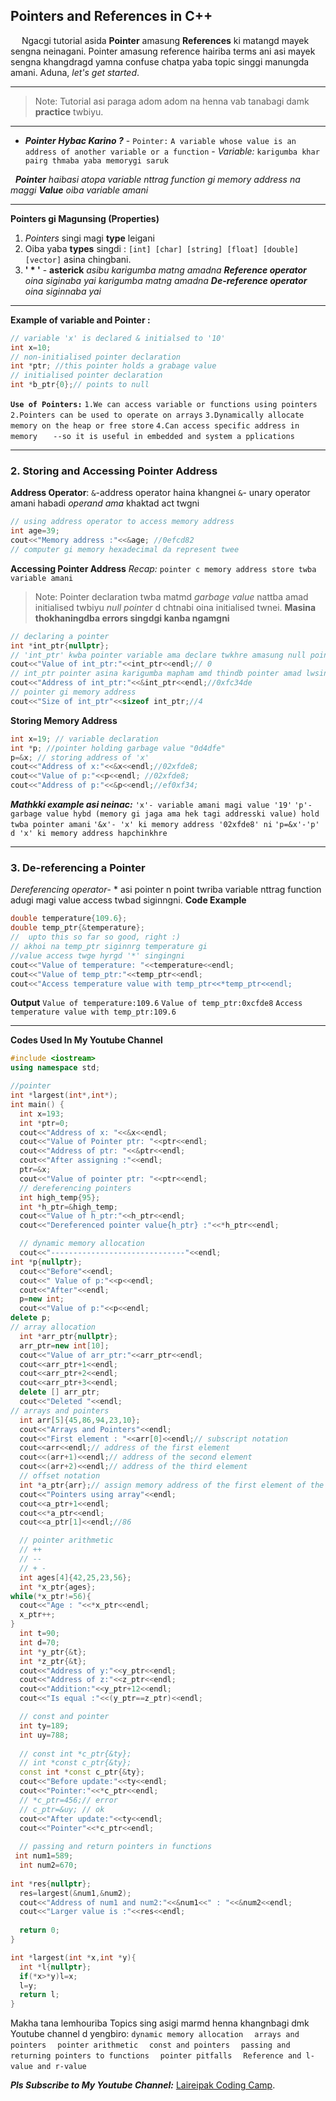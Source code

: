 
 ## Pointers and References in C++

   &emsp; Ngacgi tutorial asida **Pointer** amasung **References** ki  matangd mayek sengna neinagani. Pointer amasung reference hairiba terms ani asi mayek sengna khangdragd yamna confuse chatpa yaba topic singgi manungda amani. Aduna, *let's get started*.

***
>Note: Tutorial asi paraga adom adom na henna vab tanabagi damk **practice** twbiyu.

___
+	***Pointer Hybac Karino ?***
		-	`Pointer:` `A variable whose value is an  address of another variable or a function`
		-	*Variable:* `karigumba khar pairg thmaba yaba memorygi saruk`

&nbsp; ***Pointer** haibasi atopa variable nttrag function gi memory address na maggi **Value** oiba variable amani*

---
**Pointers gi Magunsing (Properties)**
1.	 *Pointers* singi magi **type** leigani
2.	 Oiba yaba **types** singdi : `[int] [char] [string] [float] [double] [vector]` asina chingbani.
3.	 **' * '** - **asterick** *asibu karigumba matng amadna **Reference operator** oina siginaba yai karigumba matng amadna **De-reference operator** oina siginnaba yai*

---
**Example of variable and Pointer :**
```c++
// variable 'x' is declared & initialsed to '10'
int x=10;
// non-initialised pointer declaration
int *ptr; //this pointer holds a grabage value 
// initialised pointer declaration
int *b_ptr{0};// points to null


```
**`Use of Pointers:`**
`1.We can access variable or functions using pointers `
`2.Pointers can be used to operate on arrays`
`3.Dynamically allocate memory on the heap or free store`
`4.Can access specific address in memory`
`	--so it is useful in embedded and system a pplications`


---
### 2. Storing and Accessing Pointer Address
**Address Operator**:
`&`-address operator  haina khangnei 
`&`- unary operator amani habadi *operand ama* khaktad act twgni
```c++
// using address operator to access memory address
int age=39;
cout<<"Memory address :"<<&age; //0efcd82
// computer gi memory hexadecimal da represent twee
```
**Accessing Pointer Address**
*Recap:* `pointer c memory address store twba variable amani`
> Note: Pointer declaration twba matmd  *garbage value*
> nattba amad initialised twbiyu  *null pointer* d chtnabi oina initialised twnei. **Masina thokhaningdba errors singdgi kanba ngamgni**
```c++
// declaring a pointer
int *int_ptr{nullptr};
// 'int_ptr' kwba pointer variable ama declare twkhre amasung null pointerd initilsed twkhre
cout<<"Value of int_ptr:"<<int_ptr<<endl;// 0
// int_ptr pointer asina karigumba mapham amd thindb pointer amad lwsinkhibnina magi value '0' oigani
cout<<"Address of int_ptr:"<<&int_ptr<<endl;//0xfc34de
// pointer gi memory address
cout<<"Size of int_ptr"<<sizeof int_ptr;//4
```
**Storing Memory Address**
```c++
int x=19; // variable declaration
int *p; //pointer holding garbage value "0d4dfe"
p=&x; // storing address of 'x'
cout<<"Address of x:"<<&x<<endl;//02xfde8;
cout<<"Value of p:"<<p<<endl; //02xfde8;
cout<<"Address of p:"<<&p<<endl;//ef0xf34;
```
***Mathkki example asi neinac:***
`'x'- variable amani magi value '19'`
`'p'-garbage value hybd (memory gi jaga ama hek tagi addresski value) hold twba pointer amani`
`'&x'- 'x' ki memory address '02xfde8' ni`
`'p=&x'-'p' d 'x' ki memory address hapchinkhre`

---
### 3. De-referencing a Pointer
*Dereferencing operator*- * asi pointer n point twriba variable nttrag function adugi magi value access twbad siginngni.
**Code Example**
```C++
double temperature{109.6};
double temp_ptr{&temperature};
//  upto this so far so good, right :)
// akhoi na temp_ptr siginnrg temperature gi 
//value access twge hyrgd '*' singingni
cout<<"Value of temperature: "<<temperature<<endl;
cout<<"Value of temp_ptr:"<<temp_ptr<<endl;
cout<<"Access temperature value with temp_ptr<<*temp_ptr<<endl;
``` 
**Output**
`Value of temperature:109.6`
`Value of temp_ptr:0xcfde8`
`Access temperature value with temp_ptr:109.6`

---
**Codes Used In My Youtube Channel**
```C++
#include <iostream>
using namespace std;

//pointer
int *largest(int*,int*);
int main() {
  int x=193;
  int *ptr=0;
  cout<<"Address of x: "<<&x<<endl;
  cout<<"Value of Pointer ptr: "<<ptr<<endl;
  cout<<"Address of ptr: "<<&ptr<<endl;
  cout<<"After assigning :"<<endl;
  ptr=&x;
  cout<<"Value of pointer ptr: "<<ptr<<endl;
  // dereferencing pointers
  int high_temp{95};
  int *h_ptr=&high_temp;
  cout<<"Value of h_ptr:"<<h_ptr<<endl;
  cout<<"Dereferenced pointer value{h_ptr} :"<<*h_ptr<<endl;

  // dynamic memory allocation
  cout<<"------------------------------"<<endl;
int *p{nullptr};
  cout<<"Before"<<endl;
  cout<<" Value of p:"<<p<<endl;
  cout<<"After"<<endl;
  p=new int;
  cout<<"Value of p:"<<p<<endl;
delete p;
// array allocation 
  int *arr_ptr{nullptr};
  arr_ptr=new int[10];
  cout<<"Value of arr_ptr:"<<arr_ptr<<endl;
  cout<<arr_ptr+1<<endl;
  cout<<arr_ptr+2<<endl;
  cout<<arr_ptr+3<<endl;
  delete [] arr_ptr;
  cout<<"Deleted "<<endl;
// arrays and pointers
  int arr[5]{45,86,94,23,10};
  cout<<"Arrays and Pointers"<<endl;
  cout<<"First element : "<<arr[0]<<endl;// subscript notation
  cout<<arr<<endl;// address of the first element
  cout<<(arr+1)<<endl;// address of the second element
  cout<<(arr+2)<<endl;// address of the third element
  // offset notation
  int *a_ptr{arr};// assign memory address of the first element of the array
  cout<<"Pointers using array"<<endl;
  cout<<a_ptr+1<<endl;
  cout<<*a_ptr<<endl; 
  cout<<a_ptr[1]<<endl;//86

  // pointer arithmetic
  // ++
  // --
  // + -
  int ages[4]{42,25,23,56};
  int *x_ptr{ages};
while(*x_ptr!=56){
  cout<<"Age : "<<*x_ptr<<endl;
  x_ptr++;
}
  int t=90;
  int d=70;
  int *y_ptr{&t};
  int *z_ptr{&t};
  cout<<"Address of y:"<<y_ptr<<endl;
  cout<<"Address of z:"<<z_ptr<<endl;
  cout<<"Addition:"<<y_ptr+12<<endl;
  cout<<"Is equal :"<<(y_ptr==z_ptr)<<endl;

  // const and pointer
  int ty=189;
  int uy=788;
  
  // const int *c_ptr{&ty};
  // int *const c_ptr{&ty};
  const int *const c_ptr{&ty};
  cout<<"Before update:"<<ty<<endl;
  cout<<"Pointer:"<<*c_ptr<<endl;
  // *c_ptr=456;// error
  // c_ptr=&uy; // ok
  cout<<"After update:"<<ty<<endl;
  cout<<"Pointer"<<*c_ptr<<endl;
  
  // passing and return pointers in functions
 int num1=589;
  int num2=670;
  
int *res{nullptr};
  res=largest(&num1,&num2);
  cout<<"Address of num1 and num2:"<<&num1<<" : "<<&num2<<endl;
  cout<<"Larger value is :"<<res<<endl;
  
  return 0;
}   

int *largest(int *x,int *y){
  int *l{nullptr};
  if(*x>*y)l=x;
  l=y;
  return l;
}
```
Makha tana lemhouriba Topics sing asigi marmd henna khangnbagi dmk Youtube channel d yengbiro:
`dynamic memory allocation`&emsp;
`arrays and pointers`&emsp;
`pointer arithmetic`&emsp;
`const and pointers`&emsp;
`passing and returning pointers to functions`&emsp;
`pointer pitfalls`&emsp;
`Reference and l-value and r-value`&emsp;
 

***Pls Subscribe to My Youtube Channel:***
[Laireipak Coding Camp][2].

[2]:https://www.youtube.com/channel/UC_q7L6OcumcniSqvvYs21Lw 
